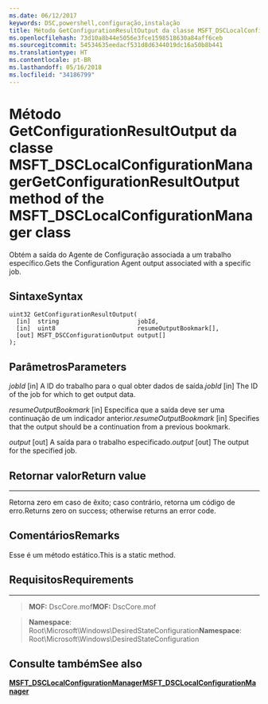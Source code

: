 ```yaml
---
ms.date: 06/12/2017
keywords: DSC,powershell,configuração,instalação
title: Método GetConfigurationResultOutput da classe MSFT_DSCLocalConfigurationManager
ms.openlocfilehash: 73d10a8b44e5056e3fce1598518630a84aff6ceb
ms.sourcegitcommit: 54534635eedacf531d8d6344019dc16a50b8b441
ms.translationtype: HT
ms.contentlocale: pt-BR
ms.lasthandoff: 05/16/2018
ms.locfileid: "34186799"
---
```

# <a name="getconfigurationresultoutput-method-of-the-msftdsclocalconfigurationmanager-class"></a><span data-ttu-id="24661-103">Método GetConfigurationResultOutput da classe MSFT_DSCLocalConfigurationManager</span><span class="sxs-lookup"><span data-stu-id="24661-103">GetConfigurationResultOutput method of the MSFT_DSCLocalConfigurationManager class</span></span>

<span data-ttu-id="24661-104">Obtém a saída do Agente de Configuração associada a um trabalho específico.</span><span class="sxs-lookup"><span data-stu-id="24661-104">Gets the Configuration Agent output associated with a specific job.</span></span>

<a name="syntax"></a><span data-ttu-id="24661-105">Sintaxe</span><span class="sxs-lookup"><span data-stu-id="24661-105">Syntax</span></span>
------

```mof
uint32 GetConfigurationResultOutput(
  [in]  string                      jobId,
  [in]  uint8                       resumeOutputBookmark[],
  [out] MSFT_DSCConfigurationOutput output[]
);
```

<a name="parameters"></a><span data-ttu-id="24661-106">Parâmetros</span><span class="sxs-lookup"><span data-stu-id="24661-106">Parameters</span></span>
----------

<span data-ttu-id="24661-107">*jobId* \[in\] A ID do trabalho para o qual obter dados de saída.</span><span class="sxs-lookup"><span data-stu-id="24661-107">*jobId* \[in\] The ID of the job for which to get output data.</span></span>

<span data-ttu-id="24661-108">*resumeOutputBookmark* \[in\] Especifica que a saída deve ser uma continuação de um indicador anterior.</span><span class="sxs-lookup"><span data-stu-id="24661-108">*resumeOutputBookmark* \[in\] Specifies that the output should be a continuation from a previous bookmark.</span></span>

<span data-ttu-id="24661-109">*output* \[out\] A saída para o trabalho especificado.</span><span class="sxs-lookup"><span data-stu-id="24661-109">*output* \[out\] The output for the specified job.</span></span>

## <a name="return-value"></a><span data-ttu-id="24661-110">Retornar valor</span><span class="sxs-lookup"><span data-stu-id="24661-110">Return value</span></span>
------------

<span data-ttu-id="24661-111">Retorna zero em caso de êxito; caso contrário, retorna um código de erro.</span><span class="sxs-lookup"><span data-stu-id="24661-111">Returns zero on success; otherwise returns an error code.</span></span>

## <a name="remarks"></a><span data-ttu-id="24661-112">Comentários</span><span class="sxs-lookup"><span data-stu-id="24661-112">Remarks</span></span>

<span data-ttu-id="24661-113">Esse é um método estático.</span><span class="sxs-lookup"><span data-stu-id="24661-113">This is a static method.</span></span>

## <a name="requirements"></a><span data-ttu-id="24661-114">Requisitos</span><span class="sxs-lookup"><span data-stu-id="24661-114">Requirements</span></span>
------------
><span data-ttu-id="24661-115">**MOF:** DscCore.mof</span><span class="sxs-lookup"><span data-stu-id="24661-115">**MOF:** DscCore.mof</span></span>

><span data-ttu-id="24661-116">**Namespace**: Root\Microsoft\Windows\DesiredStateConfiguration</span><span class="sxs-lookup"><span data-stu-id="24661-116">**Namespace**: Root\Microsoft\Windows\DesiredStateConfiguration</span></span>


## <a name="see-also"></a><span data-ttu-id="24661-117">Consulte também</span><span class="sxs-lookup"><span data-stu-id="24661-117">See also</span></span>


[<span data-ttu-id="24661-118">**MSFT_DSCLocalConfigurationManager**</span><span class="sxs-lookup"><span data-stu-id="24661-118">**MSFT_DSCLocalConfigurationManager**</span></span>](msft-dsclocalconfigurationmanager.md)